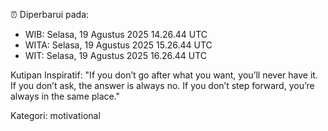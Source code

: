 ⏰ Diperbarui pada:
- WIB: Selasa, 19 Agustus 2025 14.26.44 UTC
- WITA: Selasa, 19 Agustus 2025 15.26.44 UTC
- WIT: Selasa, 19 Agustus 2025 16.26.44 UTC

Kutipan Inspiratif:
"If you don’t go after what you want, you’ll never have it. If you don’t ask, the answer is always no. If you don’t step forward, you’re always in the same place."


Kategori: motivational

